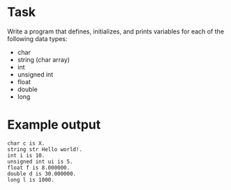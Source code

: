 # Task
Write a program that defines, initializes, and prints variables for each of the following data types:
- char
- string (char array)
- int
- unsigned int
- float
- double
- long

# Example output
```
char c is X.
string str Hello world!.
int i is 10.
unsigned int ui is 5.
float f is 8.000000.
double d is 30.000000.
long l is 1000.
```
